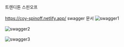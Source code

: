 트렌디톤 스핀오프<br><br>
https://coy-spinoff.netlify.app/
swagger 문서
![swagger1](https://github.com/minseokKim6823/Backend_Trendition/assets/93479041/b2f0f622-02bd-4a72-824a-6e467e14b090)<br><br>
![swagger2](https://github.com/minseokKim6823/Backend_Trendition/assets/93479041/caaf0390-d7eb-4be5-8269-071d17147bb1)<br><br>
![swagger3](https://github.com/minseokKim6823/Backend_Trendition/assets/93479041/f0002a58-712e-48a0-ac74-0b94b4f8b023)
